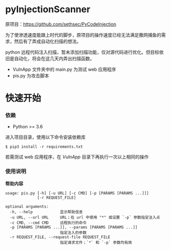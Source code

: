 # pyInjectionScanner

原项目：https://github.com/sethsec/PyCodeInjection

为了使渗透速度能跟上时代的脚步，原项目的操作速度已经无法满足撒网捕鱼的需求，然后有了弄成自动化扫描的想法。

python 远程代码注入扫描，暂未添加扫描功能，仅对源代码进行优化。但目标依旧是自动化，将会在这几天内弄出扫描函数。

+ VulnApp 文件夹中的 main.py 为测试 web 应用程序
+ pis.py 为攻击脚本

# 快速开始

### 依赖

+ Python >= 3.6

进入项目目录，使用以下命令安装依赖库

```
$ pip3 install -r requirements.txt
```

若需测试 web 应用程序，在 *VulnApp* 目录下再执行一次以上相同的操作

### 使用说明

**帮助内容**

```
usage: pis.py [-h] [-u URL] [-c CMD] [-p [PARAMS [PARAMS ...]]]
              [-r REQUEST_FILE]

optional arguments:
  -h, --help            显示帮助信息
  -u URL, --url URL     URL；在 url 中使用 "*" 或设置 `-p` 参数指定注入点
  -c CMD, --cmd CMD     远程执行的命令
  -p [PARAMS [PARAMS ...]], --params [PARAMS [PARAMS ...]]
                        指定注入的参数
  -r REQUEST_FILE, --request-file REQUEST_FILE
                        指定请求文件；`*` 和 `-p` 参数均有效
```

